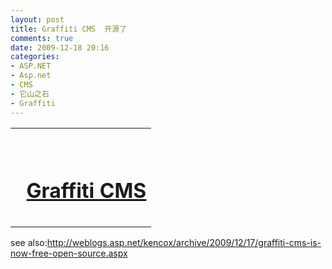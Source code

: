 ```yaml
---
layout: post
title: Graffiti CMS  开源了
comments: true
date: 2009-12-18 20:16
categories:
- ASP.NET
- Asp.net
- CMS
- 它山之石
- Graffiti
---
```


<table border="0" cellspacing="0" cellpadding="0"><tbody><tr><td style="height: 90px;" valign="middle"><div style="padding-left: 1.1em; padding-top: 1.1em; padding-bottom: 0.8em;">
<p></p>
<div class="ProjectTitleControl HalfMarginBottom">
<a id="ctl00_ctl00_MasterContent_ProjectTitleControl1_ProjectTitleLink" href="http://graffiticms.codeplex.com/"><img id="ctl00_ctl00_MasterContent_ProjectTitleControl1_ProjectLogo" class="HalfPaddingRight" style="border-width: 0px;" src="http://download.codeplex.com/Project/Download/FileDownload.aspx?ProjectName=graffiticms&amp;DownloadId=96612&amp;Build=16135" alt="" align="absmiddle"></a> <a id="ctl00_ctl00_MasterContent_ProjectTitleControl1_ProjectTitleLink1" href="http://graffiticms.codeplex.com/"><h1 id="ctl00_ctl00_MasterContent_ProjectTitleControl1_ProjectHeader" class="ProjectHeader NoMargin Inline"><span id="ctl00_ctl00_MasterContent_ProjectTitleControl1_TitleLabel">Graffiti CMS</span></h1>
<p></p></a>
</div>
<p></p>
</div></td></tr></tbody></table>
<p>see also:<a href="http://weblogs.asp.net/kencox/archive/2009/12/17/graffiti-cms-is-now-free-open-source.aspx" target="_blank">http://weblogs.asp.net/kencox/archive/2009/12/17/graffiti-cms-is-now-free-open-source.aspx</a></p>				
